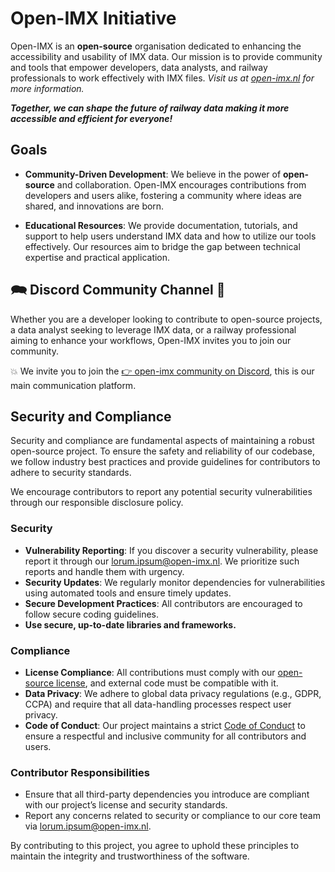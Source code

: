 
# Open-IMX Initiative

Open-IMX is an **open-source** organisation dedicated to enhancing the accessibility and usability of IMX data. 
Our mission is to provide community and tools that empower developers, data analysts, and railway professionals to work effectively with IMX files. 
*Visit us at [open-imx.nl](https://open-imx.nl) for more information.*

***Together, we can shape the future of railway data making it more accessible and efficient for everyone!***

## Goals

-   **Community-Driven Development**: We believe in the power of **open-source** and collaboration. Open-IMX encourages contributions from developers and users alike, fostering a community where ideas are shared, and innovations are born.

-    **Educational Resources**: We provide documentation, tutorials, and support to help users understand IMX data and how to utilize our tools effectively. Our resources aim to bridge the gap between technical expertise and practical application.

## 🗪 Discord Community Channel 🤝

Whether you are a developer looking to contribute to open-source projects, a data analyst seeking to leverage IMX data, or a railway professional aiming to enhance your workflows, Open-IMX invites you to join our community. 

💥 We invite you to join the [👉 open-imx community on Discord](https://discord.gg/wBses7bPFg), this is our main communication platform.

## Security and Compliance
Security and compliance are fundamental aspects of maintaining a robust open-source project. To ensure the safety and reliability of our codebase, we follow industry best practices and provide guidelines for contributors to adhere to security standards.

We encourage contributors to report any potential security vulnerabilities through our responsible disclosure policy.

### Security
- **Vulnerability Reporting**: If you discover a security vulnerability, please report it through our [lorum.ipsum@open-imx.nl](link-to-email). We prioritize such reports and handle them with urgency.
- **Security Updates**: We regularly monitor dependencies for vulnerabilities using automated tools and ensure timely updates.
- **Secure Development Practices**: All contributors are encouraged to follow secure coding guidelines.
- **Use secure, up-to-date libraries and frameworks.**
  
### Compliance
- **License Compliance**: All contributions must comply with our [open-source license](https://raw.githubusercontent.com/open-imx/imxInsights/refs/heads/main/LICENSE), and external code must be compatible with it.
- **Data Privacy**: We adhere to global data privacy regulations (e.g., GDPR, CCPA) and require that all data-handling processes respect user privacy.
- **Code of Conduct**: Our project maintains a strict [Code of Conduct](https://raw.githubusercontent.com/open-imx/imxInsights/refs/heads/main/CODE_OF_CONDUCT.md) to ensure a respectful and inclusive community for all contributors and users.
  
### Contributor Responsibilities
- Ensure that all third-party dependencies you introduce are compliant with our project’s license and security standards.
- Report any concerns related to security or compliance to our core team via [lorum.ipsum@open-imx.nl](link-to-email).

By contributing to this project, you agree to uphold these principles to maintain the integrity and trustworthiness of the software.


